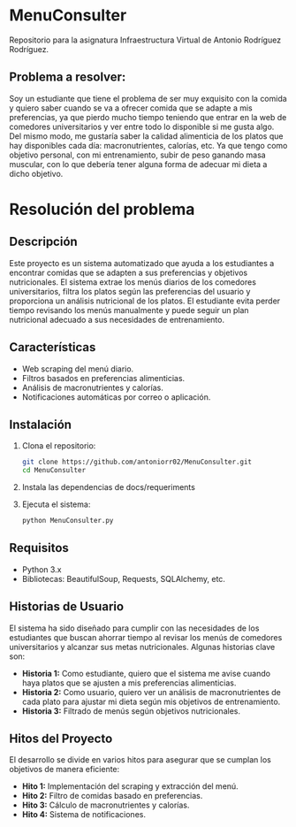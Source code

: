 # MenuConsulter
Repositorio para la asignatura Infraestructura Virtual de Antonio Rodríguez Rodríguez. 

## Problema a resolver:

Soy un estudiante que tiene el problema de ser muy exquisito con la comida y quiero saber cuando se va a ofrecer comida que se adapte a mis preferencias, ya que pierdo mucho tiempo teniendo que entrar en la web de comedores universitarios y ver entre todo lo disponible si me gusta algo. 
Del mismo modo, me gustaría saber la calidad alimenticia de los platos que hay disponibles cada día: macronutrientes, calorías, etc. Ya que tengo como objetivo personal, con mi entrenamiento, subir de peso ganando masa muscular, con lo que debería tener alguna forma de adecuar mi dieta a dicho objetivo.

# Resolución del problema

## Descripción
Este proyecto es un sistema automatizado que ayuda a los estudiantes a encontrar comidas que se adapten a sus preferencias y objetivos nutricionales. El sistema extrae los menús diarios de los comedores universitarios, filtra los platos según las preferencias del usuario y proporciona un análisis nutricional de los platos.
El estudiante evita perder tiempo revisando los menús manualmente y puede seguir un plan nutricional adecuado a sus necesidades de entrenamiento.

## Características
- Web scraping del menú diario.
- Filtros basados en preferencias alimenticias.
- Análisis de macronutrientes y calorías.
- Notificaciones automáticas por correo o aplicación.

## Instalación
1. Clona el repositorio:
    ```bash
    git clone https://github.com/antoniorr02/MenuConsulter.git
    cd MenuConsulter
    ```
2. Instala las dependencias de docs/requeriments

3. Ejecuta el sistema:
    ```bash
    python MenuConsulter.py
    ```

## Requisitos
- Python 3.x
- Bibliotecas: BeautifulSoup, Requests, SQLAlchemy, etc.

## Historias de Usuario
El sistema ha sido diseñado para cumplir con las necesidades de los estudiantes que buscan ahorrar tiempo al revisar los menús de comedores universitarios y alcanzar sus metas nutricionales. Algunas historias clave son:

- **Historia 1:** Como estudiante, quiero que el sistema me avise cuando haya platos que se ajusten a mis preferencias alimenticias.
- **Historia 2:** Como usuario, quiero ver un análisis de macronutrientes de cada plato para ajustar mi dieta según mis objetivos de entrenamiento.
- **Historia 3:** Filtrado de menús según objetivos nutricionales.

## Hitos del Proyecto
El desarrollo se divide en varios hitos para asegurar que se cumplan los objetivos de manera eficiente:

- **Hito 1:** Implementación del scraping y extracción del menú.
- **Hito 2:** Filtro de comidas basado en preferencias.
- **Hito 3:** Cálculo de macronutrientes y calorías.
- **Hito 4:** Sistema de notificaciones.

